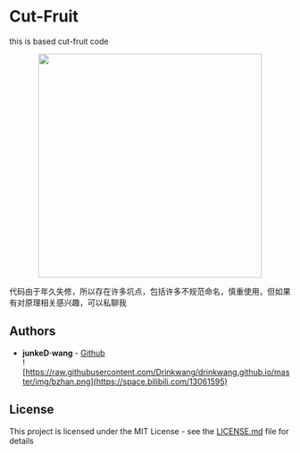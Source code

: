 # Cut-Fruit
this is based cut-fruit code
<p align="center">
    <img width="400px" src="https://github.com/Drinkwang/drinkwang.github.io/blob/master/img/git.png?raw=true">    
</p>

代码由于年久失修，所以存在许多坑点，包括许多不规范命名，慎重使用，但如果有对原理相关感兴趣，可以私聊我




## Authors

* **junkeD·wang** - [Github](https://github.com/Drinkwang)
<br>![https://raw.githubusercontent.com/Drinkwang/drinkwang.github.io/master/img/bzhan.png](https://space.bilibili.com/13061595)  

## License

This project is licensed under the MIT License - see the [LICENSE.md](LICENSE.md) file for details
